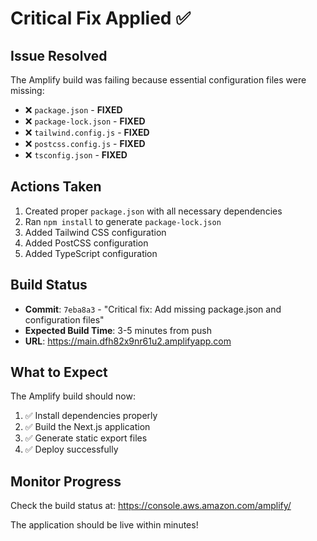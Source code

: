 # Critical Fix Applied ✅

## Issue Resolved
The Amplify build was failing because essential configuration files were missing:
- ❌ `package.json` - **FIXED**
- ❌ `package-lock.json` - **FIXED**
- ❌ `tailwind.config.js` - **FIXED**
- ❌ `postcss.config.js` - **FIXED**
- ❌ `tsconfig.json` - **FIXED**

## Actions Taken
1. Created proper `package.json` with all necessary dependencies
2. Ran `npm install` to generate `package-lock.json`
3. Added Tailwind CSS configuration
4. Added PostCSS configuration
5. Added TypeScript configuration

## Build Status
- **Commit**: `7eba8a3` - "Critical fix: Add missing package.json and configuration files"
- **Expected Build Time**: 3-5 minutes from push
- **URL**: https://main.dfh82x9nr61u2.amplifyapp.com

## What to Expect
The Amplify build should now:
1. ✅ Install dependencies properly
2. ✅ Build the Next.js application
3. ✅ Generate static export files
4. ✅ Deploy successfully

## Monitor Progress
Check the build status at:
https://console.aws.amazon.com/amplify/

The application should be live within minutes!
